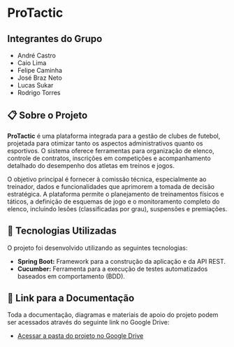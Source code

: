 # ProTactic

## Integrantes do Grupo

- André Castro
- Caio Lima
- Felipe Caminha
- José Braz Neto
- Lucas Sukar
- Rodrigo Torres

## 📋 Sobre o Projeto

**ProTactic** é uma plataforma integrada para a gestão de clubes de futebol, projetada para otimizar tanto os aspectos administrativos quanto os esportivos. O sistema oferece ferramentas para organização de elenco, controle de contratos, inscrições em competições e acompanhamento detalhado do desempenho dos atletas em treinos e jogos.

O objetivo principal é fornecer à comissão técnica, especialmente ao treinador, dados e funcionalidades que aprimorem a tomada de decisão estratégica. A plataforma permite o planejamento de treinamentos físicos e táticos, a definição de esquemas de jogo e o monitoramento completo do elenco, incluindo lesões (classificadas por grau), suspensões e premiações.

## 🚀 Tecnologias Utilizadas

O projeto foi desenvolvido utilizando as seguintes tecnologias:

- **Spring Boot:** Framework para a construção da aplicação e da API REST.
- **Cucumber:** Ferramenta para a execução de testes automatizados baseados em comportamento (BDD).

## 📂 Link para a Documentação

Toda a documentação, diagramas e materiais de apoio do projeto podem ser acessados através do seguinte link no Google Drive:

- [Acessar a pasta do projeto no Google Drive](https://drive.google.com/drive/folders/1k9-0tigjAd0PqVPGRPTcqs9yJQRKscC2?hl=pt-br)
